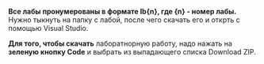 **Все лабы пронумерованы в формате lb{n}, где {n} - номер лабы.**
Нужно тыкнуть на папку с лабой, после чего скачать его и открть с помощью Visual Studio.


**Для того, чтобы скачать** лаборатнорную работу, надо нажать на **зеленую кнопку Code** и выбрать из выпадающего списка Download ZIP.

